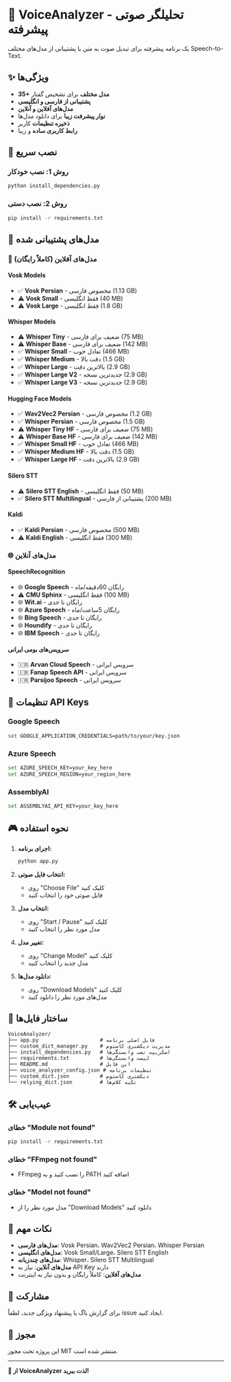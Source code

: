 # 🎤 VoiceAnalyzer - تحلیلگر صوتی پیشرفته

یک برنامه پیشرفته برای تبدیل صوت به متن با پشتیبانی از مدل‌های مختلف Speech-to-Text.

## ✨ ویژگی‌ها

- **35+ مدل مختلف** برای تشخیص گفتار
- **پشتیبانی از فارسی و انگلیسی**
- **مدل‌های آفلاین و آنلاین**
- **نوار پیشرفت زیبا** برای دانلود مدل‌ها
- **ذخیره تنظیمات** کاربر
- **رابط کاربری ساده** و زیبا

## 🚀 نصب سریع

### روش 1: نصب خودکار
```bash
python install_dependencies.py
```

### روش 2: نصب دستی
```bash
pip install -r requirements.txt
```

## 🎯 مدل‌های پشتیبانی شده

### 📱 مدل‌های آفلاین (کاملاً رایگان)

#### Vosk Models
- ✅ **Vosk Persian** - مخصوص فارسی (1.13 GB)
- ⚠️ **Vosk Small** - فقط انگلیسی (40 MB)
- ⚠️ **Vosk Large** - فقط انگلیسی (1.8 GB)

#### Whisper Models
- ⚠️ **Whisper Tiny** - ضعیف برای فارسی (75 MB)
- ⚠️ **Whisper Base** - ضعیف برای فارسی (142 MB)
- ✅ **Whisper Small** - تعادل خوب (466 MB)
- ✅ **Whisper Medium** - دقت بالا (1.5 GB)
- ✅ **Whisper Large** - بالاترین دقت (2.9 GB)
- ✅ **Whisper Large V2** - جدیدترین نسخه (2.9 GB)
- ✅ **Whisper Large V3** - جدیدترین نسخه (2.9 GB)

#### Hugging Face Models
- ✅ **Wav2Vec2 Persian** - مخصوص فارسی (1.2 GB)
- ✅ **Whisper Persian** - مخصوص فارسی (1.5 GB)
- ⚠️ **Whisper Tiny HF** - ضعیف برای فارسی (75 MB)
- ⚠️ **Whisper Base HF** - ضعیف برای فارسی (142 MB)
- ✅ **Whisper Small HF** - تعادل خوب (466 MB)
- ✅ **Whisper Medium HF** - دقت بالا (1.5 GB)
- ✅ **Whisper Large HF** - بالاترین دقت (2.9 GB)

#### Silero STT
- ⚠️ **Silero STT English** - فقط انگلیسی (50 MB)
- ✅ **Silero STT Multilingual** - پشتیبانی از فارسی (200 MB)

#### Kaldi
- ✅ **Kaldi Persian** - مخصوص فارسی (500 MB)
- ⚠️ **Kaldi English** - فقط انگلیسی (300 MB)

### 🌐 مدل‌های آنلاین

#### SpeechRecognition
- 🌐 **Google Speech** - رایگان 60دقیقه/ماه
- ⚠️ **CMU Sphinx** - فقط انگلیسی (100 MB)
- 🌐 **Wit.ai** - رایگان تا حدی
- 🌐 **Azure Speech** - رایگان 5ساعت/ماه
- 🌐 **Bing Speech** - رایگان تا حدی
- 🌐 **Houndify** - رایگان تا حدی
- 🌐 **IBM Speech** - رایگان تا حدی

#### سرویس‌های بومی ایرانی
- 🇮🇷 **Arvan Cloud Speech** - سرویس ایرانی
- 🇮🇷 **Fanap Speech API** - سرویس ایرانی
- 🇮🇷 **Parsijoo Speech** - سرویس ایرانی

## 🔧 تنظیمات API Keys

### Google Speech
```bash
set GOOGLE_APPLICATION_CREDENTIALS=path/to/your/key.json
```

### Azure Speech
```bash
set AZURE_SPEECH_KEY=your_key_here
set AZURE_SPEECH_REGION=your_region_here
```

### AssemblyAI
```bash
set ASSEMBLYAI_API_KEY=your_key_here
```

## 🎮 نحوه استفاده

1. **اجرای برنامه:**
   ```bash
   python app.py
   ```

2. **انتخاب فایل صوتی:**
   - روی "Choose File" کلیک کنید
   - فایل صوتی خود را انتخاب کنید

3. **انتخاب مدل:**
   - روی "Start / Pause" کلیک کنید
   - مدل مورد نظر را انتخاب کنید

4. **تغییر مدل:**
   - روی "Change Model" کلیک کنید
   - مدل جدید را انتخاب کنید

5. **دانلود مدل‌ها:**
   - روی "Download Models" کلیک کنید
   - مدل‌های مورد نظر را دانلود کنید

## 📁 ساختار فایل‌ها

```
VoiceAnalyzer/
├── app.py                    # فایل اصلی برنامه
├── custom_dict_manager.py    # مدیریت دیکشنری کاستوم
├── install_dependencies.py   # اسکریپت نصب وابستگی‌ها
├── requirements.txt          # لیست وابستگی‌ها
├── README.md                 # این فایل
├── voice_analyzer_config.json # تنظیمات برنامه
├── custom_dict.json          # دیکشنری کاستوم
└── relying_dict.json         # تکیه کلام‌ها
```

## 🛠️ عیب‌یابی

### خطای "Module not found"
```bash
pip install -r requirements.txt
```

### خطای "FFmpeg not found"
- FFmpeg را نصب کنید و به PATH اضافه کنید

### خطای "Model not found"
- مدل مورد نظر را از "Download Models" دانلود کنید

## 📝 نکات مهم

- **مدل‌های فارسی**: Vosk Persian، Wav2Vec2 Persian، Whisper Persian
- **مدل‌های انگلیسی**: Vosk Small/Large، Silero STT English
- **مدل‌های چندزبانه**: Whisper، Silero STT Multilingual
- **مدل‌های آنلاین**: نیاز به API Key دارند
- **مدل‌های آفلاین**: کاملاً رایگان و بدون نیاز به اینترنت

## 🤝 مشارکت

برای گزارش باگ یا پیشنهاد ویژگی جدید، لطفاً issue ایجاد کنید.

## 📄 مجوز

این پروژه تحت مجوز MIT منتشر شده است.

---

**🎉 از VoiceAnalyzer لذت ببرید!**
